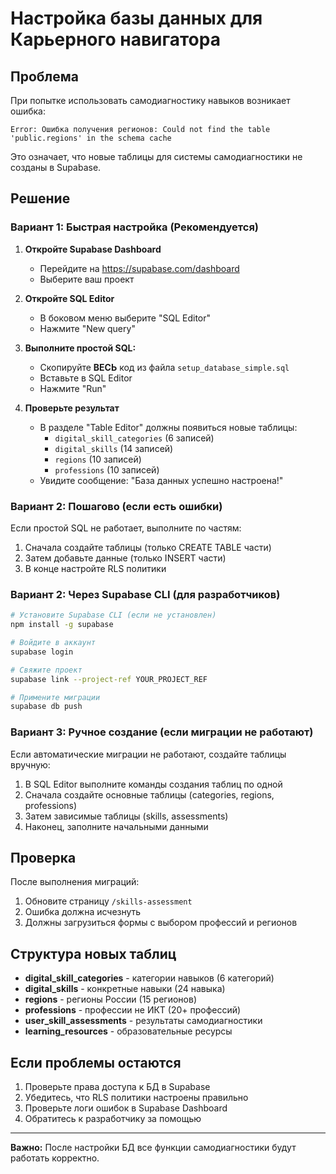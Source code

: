 # Настройка базы данных для Карьерного навигатора

## Проблема
При попытке использовать самодиагностику навыков возникает ошибка:
```
Error: Ошибка получения регионов: Could not find the table 'public.regions' in the schema cache
```

Это означает, что новые таблицы для системы самодиагностики не созданы в Supabase.

## Решение

### Вариант 1: Быстрая настройка (Рекомендуется)

1. **Откройте Supabase Dashboard**
   - Перейдите на https://supabase.com/dashboard
   - Выберите ваш проект

2. **Откройте SQL Editor**
   - В боковом меню выберите "SQL Editor"
   - Нажмите "New query"

3. **Выполните простой SQL:**
   - Скопируйте **ВЕСЬ** код из файла `setup_database_simple.sql`
   - Вставьте в SQL Editor
   - Нажмите "Run"

4. **Проверьте результат**
   - В разделе "Table Editor" должны появиться новые таблицы:
     - `digital_skill_categories` (6 записей)
     - `digital_skills` (14 записей)
     - `regions` (10 записей)
     - `professions` (10 записей)
   - Увидите сообщение: "База данных успешно настроена!"

### Вариант 2: Пошагово (если есть ошибки)

Если простой SQL не работает, выполните по частям:
1. Сначала создайте таблицы (только CREATE TABLE части)
2. Затем добавьте данные (только INSERT части)
3. В конце настройте RLS политики

### Вариант 2: Через Supabase CLI (для разработчиков)

```bash
# Установите Supabase CLI (если не установлен)
npm install -g supabase

# Войдите в аккаунт
supabase login

# Свяжите проект
supabase link --project-ref YOUR_PROJECT_REF

# Примените миграции
supabase db push
```

### Вариант 3: Ручное создание (если миграции не работают)

Если автоматические миграции не работают, создайте таблицы вручную:

1. В SQL Editor выполните команды создания таблиц по одной
2. Сначала создайте основные таблицы (categories, regions, professions)
3. Затем зависимые таблицы (skills, assessments)
4. Наконец, заполните начальными данными

## Проверка

После выполнения миграций:

1. Обновите страницу `/skills-assessment`
2. Ошибка должна исчезнуть
3. Должны загрузиться формы с выбором профессий и регионов

## Структура новых таблиц

- **digital_skill_categories** - категории навыков (6 категорий)
- **digital_skills** - конкретные навыки (24 навыка)
- **regions** - регионы России (15 регионов)
- **professions** - профессии не ИКТ (20+ профессий)
- **user_skill_assessments** - результаты самодиагностики
- **learning_resources** - образовательные ресурсы

## Если проблемы остаются

1. Проверьте права доступа к БД в Supabase
2. Убедитесь, что RLS политики настроены правильно
3. Проверьте логи ошибок в Supabase Dashboard
4. Обратитесь к разработчику за помощью

---

**Важно:** После настройки БД все функции самодиагностики будут работать корректно.
